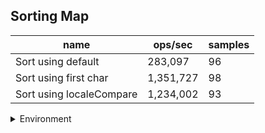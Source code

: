 ## Sorting Map

|name|ops/sec|samples|
|-|-|-|
|Sort using default|283,097|96|
|Sort using first char|1,351,727|98|
|Sort using localeCompare|1,234,002|93|


<details>
<summary>Environment</summary>

* __Machine:__ linux x64 | 4 vCPUs | 15.2GB Mem
* __Run:__ Sat May 04 2024 00:37:29 GMT+0000 (Coordinated Universal Time)
</details>

<!--
{"environment":{"platform":"linux","arch":"x64","cpus":4,"totalMemory":15.245216369628906},"benchmarks":[{"name":"Sort using default","opsSec":283097.14339236467,"samples":4},{"name":"Sort using first char","opsSec":1351727.246859427,"samples":5},{"name":"Sort using localeCompare","opsSec":1234002.171579095,"samples":5}]}-->
